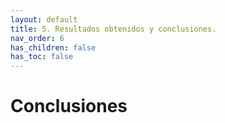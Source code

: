 ```yaml
---
layout: default
title: 5. Resultados obtenidos y conclusiones.
nav_order: 6
has_children: false
has_toc: false
---
```


# Conclusiones



